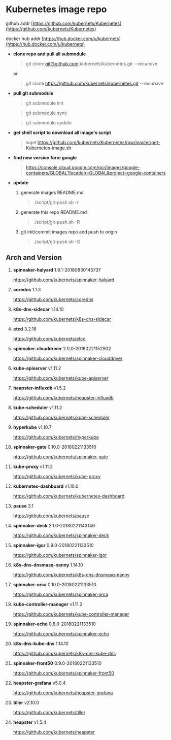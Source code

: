 # Kubernetes image repo

github addr [https://github.com/kubernets/Kubernetes](https://github.com/kubernets/Kubernetes)

docker hub addr [https://hub.docker.com/u/kubernets](https://hub.docker.com/u/kubernets)

* **clone repo and pull all submodule**

    > git clone git@github.com:kubernets/kubernetes.git --recursive

    or

    > git clone https://github.com/kubernets/kubernetes.git --recursive

* **pull git submodule**

    > git submodule init

    > git submodule sync

    > git submodule update

* **get shell script to download all image's script**

    > wget https://github.com/kubernets/Kubernetes/raw/master/get-Kubernetes-image.sh

* **find new version form google**

    > https://console.cloud.google.com/gcr/images/google-containers/GLOBAL?location=GLOBAL&project=google-containers

* **update**

    1. generate images README.md

        > ./script/git-push.sh -r

    1. generate this repo README.md

        > ./script/git-push.sh -R

    1. git init/commit images repo and push to origin

        > ./script/git-push.sh -G

## Arch and Version

1. **spinnaker-halyard** 1.9.1-20180830145737

    https://github.com/kubernets/spinnaker-halyard

1. **coredns** 1.1.3

    https://github.com/kubernets/coredns

1. **k8s-dns-sidecar** 1.14.10

    https://github.com/kubernets/k8s-dns-sidecar

1. **etcd** 3.2.18

    https://github.com/kubernets/etcd

1. **spinnaker-clouddriver** 2.0.0-20180221152902

    https://github.com/kubernets/spinnaker-clouddriver

1. **kube-apiserver** v1.11.2

    https://github.com/kubernets/kube-apiserver

1. **heapster-influxdb** v1.5.2

    https://github.com/kubernets/heapster-influxdb

1. **kube-scheduler** v1.11.2

    https://github.com/kubernets/kube-scheduler

1. **hyperkube** v1.10.7

    https://github.com/kubernets/hyperkube

1. **spinnaker-gate** 0.10.0-20180221133510

    https://github.com/kubernets/spinnaker-gate

1. **kube-proxy** v1.11.2

    https://github.com/kubernets/kube-proxy

1. **kubernetes-dashboard** v1.10.0

    https://github.com/kubernets/kubernetes-dashboard

1. **pause** 3.1

    https://github.com/kubernets/pause

1. **spinnaker-deck** 2.1.0-20180221143146

    https://github.com/kubernets/spinnaker-deck

1. **spinnaker-igor** 0.9.0-20180221133510

    https://github.com/kubernets/spinnaker-igor

1. **k8s-dns-dnsmasq-nanny** 1.14.10

    https://github.com/kubernets/k8s-dns-dnsmasq-nanny

1. **spinnaker-orca** 0.10.0-20180221133510

    https://github.com/kubernets/spinnaker-orca

1. **kube-controller-manager** v1.11.2

    https://github.com/kubernets/kube-controller-manager

1. **spinnaker-echo** 0.8.0-20180221133510

    https://github.com/kubernets/spinnaker-echo

1. **k8s-dns-kube-dns** 1.14.10

    https://github.com/kubernets/k8s-dns-kube-dns

1. **spinnaker-front50** 0.9.0-20180221133510

    https://github.com/kubernets/spinnaker-front50

1. **heapster-grafana** v5.0.4

    https://github.com/kubernets/heapster-grafana

1. **tiller** v2.10.0

    https://github.com/kubernets/tiller

1. **heapster** v1.5.4

    https://github.com/kubernets/heapster
